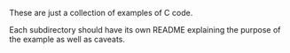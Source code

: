 These are just a collection of examples of C code.

Each subdirectory should have its own README explaining the purpose of the example as well as caveats.
